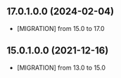 ## 17.0.1.0.0 (2024-02-04)

-   \[MIGRATION\] from 15.0 to 17.0

## 15.0.1.0.0 (2021-12-16)

-   \[MIGRATION\] from 13.0 to 15.0
